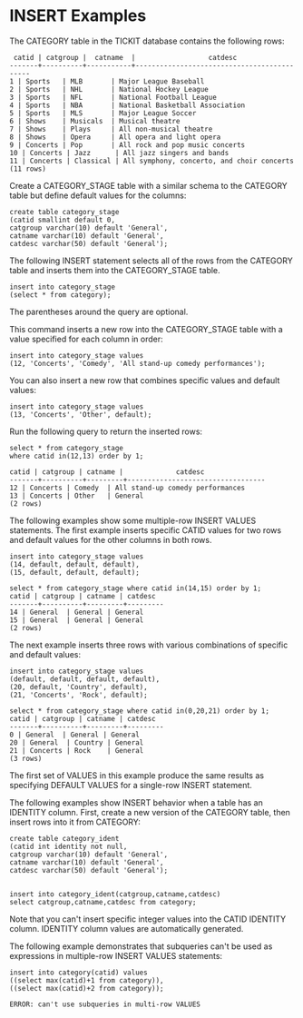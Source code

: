 # INSERT Examples<a name="c_Examples_of_INSERT_30"></a>

The CATEGORY table in the TICKIT database contains the following rows: 

```
 catid | catgroup |  catname  |                  catdesc
-------+----------+-----------+--------------------------------------------
1 | Sports   | MLB       | Major League Baseball
2 | Sports   | NHL       | National Hockey League
3 | Sports   | NFL       | National Football League
4 | Sports   | NBA       | National Basketball Association
5 | Sports   | MLS       | Major League Soccer
6 | Shows    | Musicals  | Musical theatre
7 | Shows    | Plays     | All non-musical theatre
8 | Shows    | Opera     | All opera and light opera
9 | Concerts | Pop       | All rock and pop music concerts
10 | Concerts | Jazz      | All jazz singers and bands
11 | Concerts | Classical | All symphony, concerto, and choir concerts
(11 rows)
```

 Create a CATEGORY\_STAGE table with a similar schema to the CATEGORY table but define default values for the columns: 

```
create table category_stage
(catid smallint default 0,
catgroup varchar(10) default 'General',
catname varchar(10) default 'General',
catdesc varchar(50) default 'General');
```

The following INSERT statement selects all of the rows from the CATEGORY table and inserts them into the CATEGORY\_STAGE table\. 

```
insert into category_stage
(select * from category);
```

The parentheses around the query are optional\.

This command inserts a new row into the CATEGORY\_STAGE table with a value specified for each column in order: 

```
insert into category_stage values
(12, 'Concerts', 'Comedy', 'All stand-up comedy performances');
```

You can also insert a new row that combines specific values and default values: 

```
insert into category_stage values
(13, 'Concerts', 'Other', default);
```

Run the following query to return the inserted rows: 

```
select * from category_stage
where catid in(12,13) order by 1;

catid | catgroup | catname |             catdesc
-------+----------+---------+----------------------------------
12 | Concerts | Comedy  | All stand-up comedy performances
13 | Concerts | Other   | General
(2 rows)
```

The following examples show some multiple\-row INSERT VALUES statements\. The first example inserts specific CATID values for two rows and default values for the other columns in both rows\. 

```
insert into category_stage values
(14, default, default, default),
(15, default, default, default);

select * from category_stage where catid in(14,15) order by 1;
catid | catgroup | catname | catdesc
-------+----------+---------+---------
14 | General  | General | General
15 | General  | General | General
(2 rows)
```

The next example inserts three rows with various combinations of specific and default values: 

```
insert into category_stage values
(default, default, default, default),
(20, default, 'Country', default),
(21, 'Concerts', 'Rock', default);

select * from category_stage where catid in(0,20,21) order by 1;
catid | catgroup | catname | catdesc
-------+----------+---------+---------
0 | General  | General | General
20 | General  | Country | General
21 | Concerts | Rock    | General
(3 rows)
```

The first set of VALUES in this example produce the same results as specifying DEFAULT VALUES for a single\-row INSERT statement\.

The following examples show INSERT behavior when a table has an IDENTITY column\. First, create a new version of the CATEGORY table, then insert rows into it from CATEGORY: 

```
create table category_ident
(catid int identity not null,
catgroup varchar(10) default 'General',
catname varchar(10) default 'General',
catdesc varchar(50) default 'General');


insert into category_ident(catgroup,catname,catdesc)
select catgroup,catname,catdesc from category;
```

Note that you can't insert specific integer values into the CATID IDENTITY column\. IDENTITY column values are automatically generated\.

The following example demonstrates that subqueries can't be used as expressions in multiple\-row INSERT VALUES statements: 

```
insert into category(catid) values
((select max(catid)+1 from category)),
((select max(catid)+2 from category));

ERROR: can't use subqueries in multi-row VALUES
```